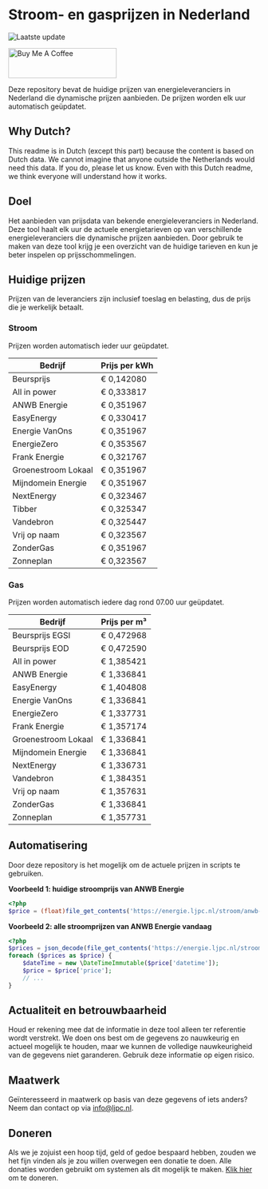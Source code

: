 # Stroom- en gasprijzen in Nederland

![Laatste update](https://img.shields.io/badge/laatste%20update-2024--12--03%2022%3A00%20CET-brightgreen)

<a href="https://www.buymeacoffee.com/Lars-" target="_blank"><img src="https://cdn.buymeacoffee.com/buttons/v2/default-orange.png" alt="Buy Me A Coffee" height="60" style="height: 60px !important;width: 217px !important;" ></a>

Deze repository bevat de huidige prijzen van energieleveranciers in Nederland die dynamische prijzen aanbieden. De prijzen worden elk uur automatisch geüpdatet.

## Why Dutch?

This readme is in Dutch (except this part) because the content is based on Dutch data. We cannot imagine that anyone outside the Netherlands would need this data. If you do, please let us know. Even with this Dutch readme, we think
everyone will understand how it works.

## Doel

Het aanbieden van prijsdata van bekende energieleveranciers in Nederland. Deze tool haalt elk uur de actuele energietarieven op van verschillende energieleveranciers die dynamische prijzen aanbieden. Door gebruik te maken van deze tool
krijg je een overzicht van de huidige tarieven en kun je beter inspelen op prijsschommelingen.

## Huidige prijzen

Prijzen van de leveranciers zijn inclusief toeslag en belasting, dus de prijs die je werkelijk betaalt.

### Stroom

Prijzen worden automatisch ieder uur geüpdatet.

 Bedrijf | Prijs per kWh 
---------|---------------
Beursprijs | € 0,142080
All in power | € 0,333817
ANWB Energie | € 0,351967
EasyEnergy | € 0,330417
Energie VanOns | € 0,351967
EnergieZero | € 0,353567
Frank Energie | € 0,321767
Groenestroom Lokaal | € 0,351967
Mijndomein Energie | € 0,351967
NextEnergy | € 0,323467
Tibber | € 0,325347
Vandebron | € 0,325447
Vrij op naam | € 0,323567
ZonderGas | € 0,351967
Zonneplan | € 0,323567


### Gas

Prijzen worden automatisch iedere dag rond 07.00 uur geüpdatet.

 Bedrijf | Prijs per m³ 
---------|--------------
Beursprijs EGSI | € 0,472968
Beursprijs EOD | € 0,472590
All in power | € 1,385421
ANWB Energie | € 1,336841
EasyEnergy | € 1,404808
Energie VanOns | € 1,336841
EnergieZero | € 1,337731
Frank Energie | € 1,357174
Groenestroom Lokaal | € 1,336841
Mijndomein Energie | € 1,336841
NextEnergy | € 1,336731
Vandebron | € 1,384351
Vrij op naam | € 1,357631
ZonderGas | € 1,336841
Zonneplan | € 1,357731


## Automatisering

Door deze repository is het mogelijk om de actuele prijzen in scripts te gebruiken.

**Voorbeeld 1: huidige stroomprijs van ANWB Energie**

```php
<?php
$price = (float)file_get_contents('https://energie.ljpc.nl/stroom/anwb-energie-nu.txt');

```

**Voorbeeld 2: alle stroomprijzen van ANWB Energie vandaag**

```php
<?php
$prices = json_decode(file_get_contents('https://energie.ljpc.nl/stroom/all-in-power-vandaag.json'),true);
foreach ($prices as $price) {
    $dateTime = new \DateTimeImmutable($price['datetime']);
    $price = $price['price'];
    // ...
}
```

## Actualiteit en betrouwbaarheid

Houd er rekening mee dat de informatie in deze tool alleen ter referentie wordt verstrekt. We doen ons best om de gegevens zo nauwkeurig en actueel mogelijk te houden, maar we kunnen de volledige nauwkeurigheid van de gegevens niet
garanderen. Gebruik deze informatie op eigen risico.

## Maatwerk

Geïnteresseerd in maatwerk op basis van deze gegevens of iets anders? Neem dan contact op
via [info@ljpc.nl](mailto:info@ljpc.nl?subject=Energie%20prijzen).

## Doneren

Als we je zojuist een hoop tijd, geld of gedoe bespaard hebben, zouden we het fijn vinden als je zou willen overwegen een
donatie te doen. Alle donaties worden gebruikt om systemen als dit mogelijk te
maken. [Klik hier](https://www.buymeacoffee.com/Lars-) om te doneren.

